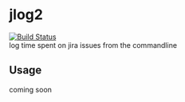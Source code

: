 # jlog2
<div>
<a href="https://github.com/MichelML/jlog2"><img src="https://travis-ci.org/MichelML/jlog2.svg?branch=master"  alt='Build Status'></img></a>
</div>
log time spent on jira issues from the commandline

## Usage

coming soon 
